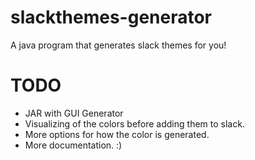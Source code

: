 # slackthemes-generator
A java program that generates slack themes for you!

# TODO
- JAR with GUI Generator
- Visualizing of the colors before adding them to slack.
- More options for how the color is generated.
- More documentation. :)
